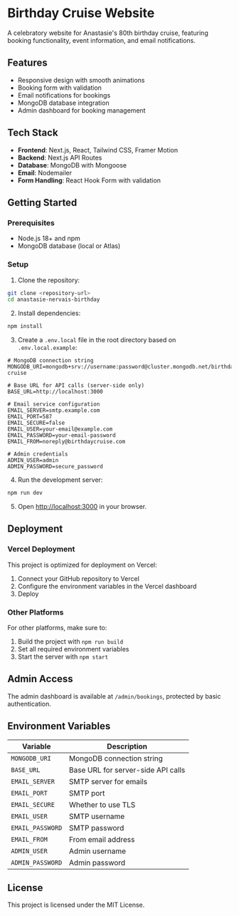 # Birthday Cruise Website

A celebratory website for Anastasie's 80th birthday cruise, featuring booking functionality, event information, and email notifications.

## Features

- Responsive design with smooth animations
- Booking form with validation
- Email notifications for bookings
- MongoDB database integration
- Admin dashboard for booking management

## Tech Stack

- **Frontend**: Next.js, React, Tailwind CSS, Framer Motion
- **Backend**: Next.js API Routes
- **Database**: MongoDB with Mongoose
- **Email**: Nodemailer
- **Form Handling**: React Hook Form with validation

## Getting Started

### Prerequisites

- Node.js 18+ and npm
- MongoDB database (local or Atlas)

### Setup

1. Clone the repository:

```bash
git clone <repository-url>
cd anastasie-nervais-birthday
```

2. Install dependencies:

```bash
npm install
```

3. Create a `.env.local` file in the root directory based on `.env.local.example`:

```
# MongoDB connection string
MONGODB_URI=mongodb+srv://username:password@cluster.mongodb.net/birthday-cruise

# Base URL for API calls (server-side only)
BASE_URL=http://localhost:3000

# Email service configuration
EMAIL_SERVER=smtp.example.com
EMAIL_PORT=587
EMAIL_SECURE=false
EMAIL_USER=your-email@example.com
EMAIL_PASSWORD=your-email-password
EMAIL_FROM=noreply@birthdaycruise.com

# Admin credentials
ADMIN_USER=admin
ADMIN_PASSWORD=secure_password
```

4. Run the development server:

```bash
npm run dev
```

5. Open [http://localhost:3000](http://localhost:3000) in your browser.

## Deployment

### Vercel Deployment

This project is optimized for deployment on Vercel:

1. Connect your GitHub repository to Vercel
2. Configure the environment variables in the Vercel dashboard
3. Deploy

### Other Platforms

For other platforms, make sure to:

1. Build the project with `npm run build`
2. Set all required environment variables
3. Start the server with `npm start`

## Admin Access

The admin dashboard is available at `/admin/bookings`, protected by basic authentication.

## Environment Variables

| Variable         | Description                        |
| ---------------- | ---------------------------------- |
| `MONGODB_URI`    | MongoDB connection string          |
| `BASE_URL`       | Base URL for server-side API calls |
| `EMAIL_SERVER`   | SMTP server for emails             |
| `EMAIL_PORT`     | SMTP port                          |
| `EMAIL_SECURE`   | Whether to use TLS                 |
| `EMAIL_USER`     | SMTP username                      |
| `EMAIL_PASSWORD` | SMTP password                      |
| `EMAIL_FROM`     | From email address                 |
| `ADMIN_USER`     | Admin username                     |
| `ADMIN_PASSWORD` | Admin password                     |

## License

This project is licensed under the MIT License.
